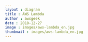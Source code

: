 ```yaml
---
layout : diagram
title : AWS Lambda
author : awsgeek
date : 2018-12-27
image : images/aws-lambda_en.jpg
thumbnail : images/aws-lambda_en.jpg
---
```

